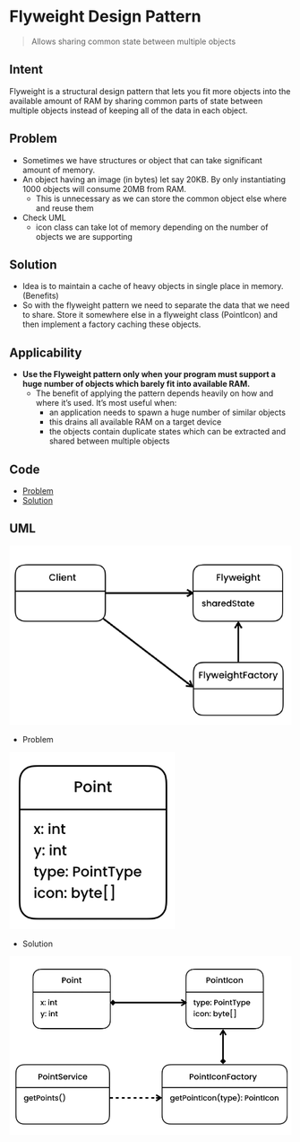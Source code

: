 # Flyweight Design Pattern

> Allows sharing common state between multiple objects

## Intent

Flyweight is a structural design pattern that lets you fit more objects into the available amount of RAM by sharing
common parts of state between multiple objects instead of keeping all of the data in each object.

## Problem

- Sometimes we have structures or object that can take significant amount of memory.
- An object having an image (in bytes) let say 20KB. By only instantiating 1000 objects will consume 20MB from RAM.
    - This is unnecessary as we can store the common object else where and reuse them
- Check UML
    - icon class can take lot of memory depending on the number of objects we are supporting

## Solution

- Idea is to maintain a cache of heavy objects in single place in memory. (Benefits)
- So with the flyweight pattern we need to separate the data that we need to share. Store it somewhere else in a
  flyweight class (PointIcon) and then implement a factory caching these objects.

## Applicability

- **Use the Flyweight pattern only when your program must support a huge number of objects which barely fit into
  available RAM.**
    - The benefit of applying the pattern depends heavily on how and where it’s used. It’s most useful when:
        - an application needs to spawn a huge number of similar objects
        - this drains all available RAM on a target device
        - the objects contain duplicate states which can be extracted and shared between multiple objects

## Code

- [Problem](./src/main/java/com/rohan/dp/flyweight/problem)
- [Solution](./src/main/java/com/rohan/dp/flyweight/solution)

## UML

![uml](assets/flyweight-dp-uml.png)

- Problem

![p1](assets/flyweight-dp-problem-ex1-uml.png)

- Solution

![s1](assets/flyweight-dp-solution-ex1-uml.png)




